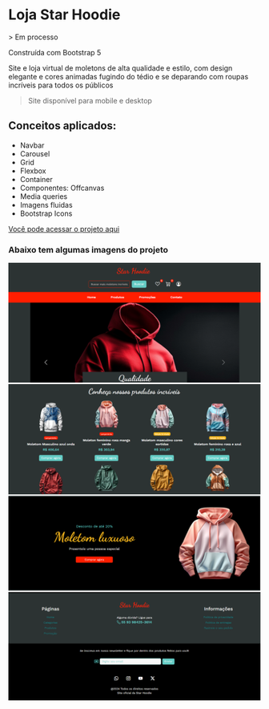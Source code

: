 <h1>Loja Star Hoodie</h1>
> Em processo
<p>Construída com Bootstrap 5</p>
<p>Site e loja virtual de moletons de alta qualidade e estilo, com design elegante e cores animadas fugindo do tédio e se deparando com roupas incríveis para todos os públicos</p>

> Site disponível para mobile e desktop

<h2>Conceitos aplicados:</h2>
<ul>
    <li>Navbar</li>
    <li>Carousel</li>
    <li>Grid</li>
    <li>Flexbox</li>
    <li>Container</li>
    <li>Componentes: Offcanvas</li>
    <li>Media queries</li>
    <li>Imagens fluidas</li>
    <li>Bootstrap Icons</li>
</ul>

<a href="https://helenaoliveira366.github.io/Loja-Star-Hoodie/" target="_blank" rel="noopener noreferrer">Você pode acessar o projeto aqui</a>

<h3>Abaixo tem algumas imagens do projeto</h3>
<img src="./Assets/Img-projeto-1.PNG" alt="Carousel">
<img src="./Assets/Img-projeto-2.PNG" alt="Vitrine">
<img src="./Assets/Img-projeto-3.PNG" alt="Banner de destaque">
<img src="./Assets/Img-projeto-4.PNG" alt="Footer">
